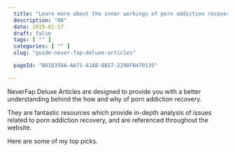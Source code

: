 ```yaml
---
  title: "Learn more about the inner workings of porn addiction recovery and the power of mental health."
  description: "06"
  date: 2019-01-17
  draft: false
  tags: [ "" ]
  categories: [ "" ]
  slug: "guide-never-fap-deluxe-articles"

  pageId: "B61D358A-AA71-41AB-8B17-2298FB470135"

---
```


NeverFap Deluxe Articles are designed to provide you with a better understanding behind the how and why of porn addiction recovery.

They are fantastic resources which provide in-depth analysis of issues related to porn addiction recovery, and are referenced throughout the website.

Here are some of my top picks.
